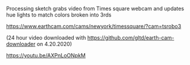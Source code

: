 Processing sketch grabs video from Times square webcam and updates hue lights to match colors broken into 3rds

https://www.earthcam.com/cams/newyork/timessquare/?cam=tsrobo3

(24 hour video downloaded with https://github.com/gltd/earth-cam-downloader on 4.20.2020)

https://youtu.be/AXPnLoONpkM

